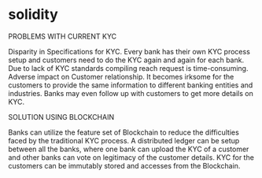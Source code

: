 # solidity
PROBLEMS WITH CURRENT KYC

Disparity in Specifications for KYC. Every bank has their own KYC process setup and customers need to do the KYC again and again for each bank. Due to lack of KYC standards compiling reach request is time-consuming. Adverse impact on Customer relationship. It becomes irksome for the customers to provide the same information to different banking entities and industries. Banks may even follow up with customers to get more details on KYC.

SOLUTION USING BLOCKCHAIN

Banks can utilize the feature set of Blockchain to reduce the difficulties faced by the traditional KYC process. A distributed ledger can be setup between all the banks, where one bank can upload the KYC of a customer and other banks can vote on legitimacy of the customer details. KYC for the customers can be immutably stored and accesses from the Blockchain.
